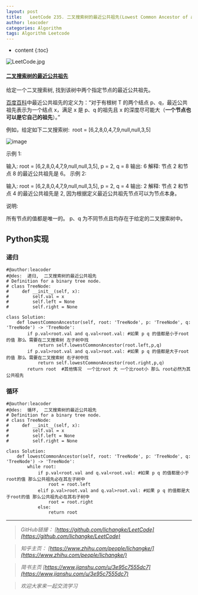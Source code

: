 ```yaml
---
layout: post
title:   LeetCode 235. 二叉搜索树的最近公共祖先(Lowest Common Ancestor of a Binary Search Tree)
author: leacoder
categories: Algorithm 
tags: Algorithm Leetcode
---
```


* content
{:toc}


![LeetCode.jpg](https://upload-images.jianshu.io/upload_images/16846478-c5498fa1dac3a382.jpg?imageMogr2/auto-orient/strip%7CimageView2/2/w/1240)

#### [二叉搜索树的最近公共祖先](https://leetcode-cn.com/problems/lowest-common-ancestor-of-a-binary-search-tree/)
给定一个二叉搜索树, 找到该树中两个指定节点的最近公共祖先。

[百度百科](https://baike.baidu.com/item/%E6%9C%80%E8%BF%91%E5%85%AC%E5%85%B1%E7%A5%96%E5%85%88/8918834?fr=aladdin)中最近公共祖先的定义为：“对于有根树 T 的两个结点 p、q，最近公共祖先表示为一个结点 x，满足 x 是 p、q 的祖先且 x 的深度尽可能大（**一个节点也可以是它自己的祖先**）。”

例如，给定如下二叉搜索树:  root = [6,2,8,0,4,7,9,null,null,3,5]

![image](http://upload-images.jianshu.io/upload_images/16846478-8773b4fa060425a2.png?imageMogr2/auto-orient/strip%7CimageView2/2/w/1240)

示例 1:

输入: root = [6,2,8,0,4,7,9,null,null,3,5], p = 2, q = 8
输出: 6 
解释: 节点 2 和节点 8 的最近公共祖先是 6。
示例 2:

输入: root = [6,2,8,0,4,7,9,null,null,3,5], p = 2, q = 4
输出: 2
解释: 节点 2 和节点 4 的最近公共祖先是 2, 因为根据定义最近公共祖先节点可以为节点本身。
 

说明:

所有节点的值都是唯一的。
p、q 为不同节点且均存在于给定的二叉搜索树中。

## Python实现
### 递归
```
#@author:leacoder
#@des:  递归,  二叉搜索树的最近公共祖先
# Definition for a binary tree node.
# class TreeNode:
#     def __init__(self, x):
#         self.val = x
#         self.left = None
#         self.right = None

class Solution:
    def lowestCommonAncestor(self, root: 'TreeNode', p: 'TreeNode', q: 'TreeNode') -> 'TreeNode':
        if p.val<root.val and q.val<root.val: #如果 p q 的值都是小于root的值 那么 需要在二叉搜索树 左子树中找
            return self.lowestCommonAncestor(root.left,p,q)
        if p.val>root.val and q.val>root.val: #如果 p q 的值都是大于root的值 那么 需要在二叉搜索树 右子树中找
            return self.lowestCommonAncestor(root.right,p,q)
        return root  #其他情况  一个比root 大 一个比root小 那么 root必然为其公共祖先
```

### 循环
```
#@author:leacoder
#@des:  循环,  二叉搜索树的最近公共祖先
# Definition for a binary tree node.
# class TreeNode:
#     def __init__(self, x):
#         self.val = x
#         self.left = None
#         self.right = None

class Solution:
    def lowestCommonAncestor(self, root: 'TreeNode', p: 'TreeNode', q: 'TreeNode') -> 'TreeNode':
        while root:
            if p.val<root.val and q.val<root.val: #如果 p q 的值都是小于root的值 那么公共祖先必在其左子树中
                root = root.left
            elif p.val>root.val and q.val>root.val: #如果 p q 的值都是大于root的值 那么公共祖先必在其右子树中
                root = root.right
            else:
                return root
```


----
>*GitHub链接：*
>*[https://github.com/lichangke/LeetCode](https://github.com/lichangke/LeetCode)*

>*知乎主页：*
>*[https://www.zhihu.com/people/lichangke/](https://www.zhihu.com/people/lichangke/)*

>*简书主页*
>*[https://www.jianshu.com/u/3e95c7555dc7](https://www.jianshu.com/u/3e95c7555dc7)*

>*欢迎大家来一起交流学习*